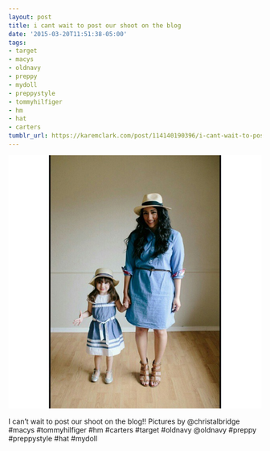 ```yaml
---
layout: post
title: i cant wait to post our shoot on the blog
date: '2015-03-20T11:51:38-05:00'
tags:
- target
- macys
- oldnavy
- preppy
- mydoll
- preppystyle
- tommyhilfiger
- hm
- hat
- carters
tumblr_url: https://karemclark.com/post/114140190396/i-cant-wait-to-post-our-shoot-on-the-blog
---
```

 ![](/tumblr_files/tumblr_nlis62bblv1u2lcj1o1_640.jpg)  

I can’t wait to post our shoot on the blog!! Pictures by @christalbridge #macys #tommyhilfiger #hm #carters #target #oldnavy @oldnavy #preppy #preppystyle #hat #mydoll

